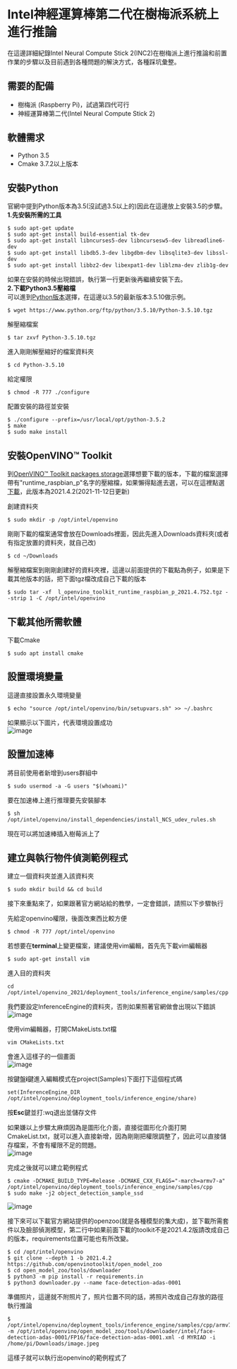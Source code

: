 # Intel神經運算棒第二代在樹梅派系統上進行推論
在這邊詳細紀錄Intel Neural Compute Stick 2(INC2)在樹梅派上進行推論和前置作業的步驟以及目前遇到各種問題的解決方式，各種踩坑彙整。
## 需要的配備
* 樹梅派 (Raspberry Pi)，試過第四代可行
* 神經運算棒第二代(Intel Neural Compute Stick 2)

## 軟體需求
* Python 3.5
* Cmake  3.7.2以上版本

## 安裝Python
官網中提到Python版本為3.5(沒試過3.5以上的)因此在這邊放上安裝3.5的步驟。  
**1.先安裝所需的工具**
```
$ sudo apt-get update
$ sudo apt-get install build-essential tk-dev
$ sudo apt-get install libncurses5-dev libncursesw5-dev libreadline6-dev
$ sudo apt-get install libdb5.3-dev libgdbm-dev libsqlite3-dev libssl-dev
$ sudo apt-get install libbz2-dev libexpat1-dev liblzma-dev zlib1g-dev
```
如果在安裝的時候出現錯誤，執行第一行更新後再繼續安裝下去。  
**2.下載Python3.5壓縮檔**  
可以進到[Python版本](https://www.python.org/ftp/python/)選擇，在這邊以3.5的最新版本3.5.10做示例。
```
$ wget https://www.python.org/ftp/python/3.5.10/Python-3.5.10.tgz
```
解壓縮檔案
```
$ tar zxvf Python-3.5.10.tgz
```
進入剛剛解壓縮好的檔案資料夾
```
$ cd Python-3.5.10
```
給定權限
```
$ chmod -R 777 ./configure
```
配置安裝的路徑並安裝
```
$ ./configure --prefix=/usr/local/opt/python-3.5.2
$ make
$ sudo make install
```
## 安裝OpenVINO™ Toolkit
到[OpenVINO™ Toolkit packages storage](https://storage.openvinotoolkit.org/repositories/openvino/packages/)選擇想要下載的版本，下載的檔案選擇帶有"runtime_raspbian_p"名字的壓縮檔，如果懶得點進去選，可以在這裡點選[下載](https://storage.openvinotoolkit.org/repositories/openvino/packages/2021.4.2/l_openvino_toolkit_runtime_raspbian_p_2021.4.752.tgz)，此版本為2021.4.2(2021-11-12日更新)  

創建資料夾
```
$ sudo mkdir -p /opt/intel/openvino
```
剛剛下載的檔案通常會放在Downloads裡面，因此先進入Downloads資料夾(或者有指定放置的資料夾，就自己改)
```
$ cd ~/Downloads
```
解壓縮檔案到剛剛創建好的資料夾裡，這邊以前面提供的下載點為例子，如果是下載其他版本的話，把下面tgz檔改成自己下載的版本
```
$ sudo tar -xf  l_openvino_toolkit_runtime_raspbian_p_2021.4.752.tgz --strip 1 -C /opt/intel/openvino
```
## 下載其他所需軟體
下載Cmake
```
$ sudo apt install cmake
```
## 設置環境變量
這邊直接設置永久環境變量
```
$ echo "source /opt/intel/openvino/bin/setupvars.sh" >> ~/.bashrc
```
如果顯示以下圖片，代表環境設置成功  
![image](https://github.com/Soyuen/picture/blob/main/1.png)  

## 設置加速棒
將目前使用者新增到users群組中
```
$ sudo usermod -a -G users "$(whoami)"
```
要在加速棒上進行推理要先安裝腳本
```
$ sh /opt/intel/openvino/install_dependencies/install_NCS_udev_rules.sh
```

現在可以將加速棒插入樹莓派上了
## 建立與執行物件偵測範例程式
建立一個資料夾並進入該資料夾
```
$ sudo mkdir build && cd build
```
接下來重點來了，如果跟著官方網站給的教學，一定會錯誤，請照以下步驟執行

先給定openvino權限，後面改東西比較方便
```
$ chmod -R 777 /opt/intel/openvino
```
若想要在**terminal**上變更檔案，建議使用vim編輯，首先先下載vim編輯器
```
$ sudo apt-get install vim
```
進入目的資料夾
```
cd /opt/intel/openvino_2021/deployment_tools/inference_engine/samples/cpp
```
我們要設定InferenceEngine的資料夾，否則如果照著官網做會出現以下錯誤  
![image](https://github.com/Soyuen/picture/blob/main/2.jpg)  


使用vim編輯器，打開CMakeLists.txt檔
```
vim CMakeLists.txt
```
會進入這樣子的一個畫面  
![image](https://github.com/Soyuen/picture/blob/main/3.jpg)  

按鍵盤**i**鍵進入編輯模式在project(Samples)下面打下這個程式碼
```
set(InferenceEngine_DIR /opt/intel/openvino/deployment_tools/inference_engine/share)
```
按**Esc**鍵並打:wq退出並儲存文件  

如果嫌以上步驟太麻煩因為是圖形化介面，直接從圖形化介面打開CmakeList.txt，就可以進入直接新增，因為剛剛把權限調整了，因此可以直接儲存檔案，不會有權限不足的問題。  
![image](https://github.com/Soyuen/picture/blob/main/4.jpg)  

完成之後就可以建立範例程式
```
$ cmake -DCMAKE_BUILD_TYPE=Release -DCMAKE_CXX_FLAGS="-march=armv7-a" /opt/intel/openvino/deployment_tools/inference_engine/samples/cpp
$ sudo make -j2 object_detection_sample_ssd
```
![image](https://github.com/Soyuen/picture/blob/main/5.jpg)  


接下來可以下載官方網站提供的openzoo(就是各種模型的集大成)，並下載所需套件以及臉部偵測模型，第二行中如果前面下載的toolkit不是2021.4.2版請改成自己的版本，requirements位置可能也有所改變。
```
$ cd /opt/intel/openvino
$ git clone --depth 1 -b 2021.4.2 https://github.com/openvinotoolkit/open_model_zoo
$ cd open_model_zoo/tools/downloader
$ python3 -m pip install -r requirements.in
$ python3 downloader.py --name face-detection-adas-0001
```
準備照片，這邊就不附照片了，照片位置不同的話，將照片改成自己存放的路徑  
執行推論

```
$ /opt/intel/openvino/deployment_tools/inference_engine/samples/cpp/armv7l/Release/object_detection_sample_ssd -m /opt/intel/openvino/open_model_zoo/tools/downloader/intel/face-detection-adas-0001/FP16/face-detection-adas-0001.xml -d MYRIAD -i /home/pi/Downloads/image.jpeg
```

這樣子就可以執行出openvino的範例程式了

